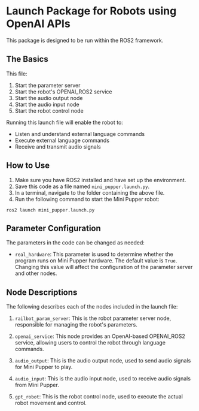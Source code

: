 # Launch Package for Robots using OpenAI APIs

This package is designed to be run within the ROS2 framework.

## The Basics

This file:

1. Start the parameter server
2. Start the robot's OPENAI_ROS2 service
3. Start the audio output node
4. Start the audio input node
5. Start the robot control node

Running this launch file will enable the robot to:

- Listen and understand external language commands
- Execute external language commands
- Receive and transmit audio signals

## How to Use

1. Make sure you have ROS2 installed and have set up the environment.
2. Save this code as a file named `mini_pupper.launch.py`.
3. In a terminal, navigate to the folder containing the above file.
4. Run the following command to start the Mini Pupper robot:

```
ros2 launch mini_pupper.launch.py
```

## Parameter Configuration

The parameters in the code can be changed as needed:

- `real_hardware`: This parameter is used to determine whether the program runs on Mini Pupper hardware. The default value is `True`. Changing this value will affect the configuration of the parameter server and other nodes.

## Node Descriptions

The following describes each of the nodes included in the launch file:

1. `railbot_param_server`: This is the robot parameter server node, responsible for managing the robot's parameters.

2. `openai_service`: This node provides an OpenAI-based OPENAI_ROS2 service, allowing users to control the robot through language commands.

3. `audio_output`: This is the audio output node, used to send audio signals for Mini Pupper to play.

4. `audio_input`: This is the audio input node, used to receive audio signals from Mini Pupper.

5. `gpt_robot`: This is the robot control node, used to execute the actual robot movement and control.